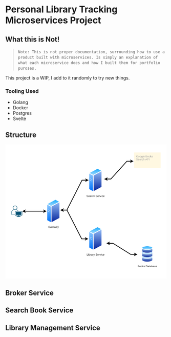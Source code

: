 # Personal Library Tracking Microservices Project

## What this is Not!

> ```Note: This is not proper documentation, surrounding how to use a product built with microservices. Is simply an explanation of what each microservice does and how I built them for portfolio puroses.```

This project is a WIP, I add to it randomly to try new things.

### Tooling Used

- Golang
- Docker
- Postgres
- Svelte

## Structure

![Structure](./Structure.png)

## Broker Service

## Search Book Service

## Library Management Service
